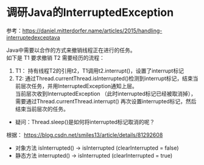 # 调研Java的InterruptedException
参考：https://daniel.mitterdorfer.name/articles/2015/handling-interruptedexceptava

Java中需要以合作的方式来撤销线程正在进行的任务。  
如下是 T1 要求撤销 T2 需要经历的流程：
 1. T1： 持有线程T2的引用t2，T1调用t2.interrupt()，设置了interrupt标记
 1. T2: 通过Thread.currentThread.isInterrupted()检测到interrupt标记，结束当前层次任务，并用InterruptedException通知上层。  
当前层次收到InterruptedException （此时interrupted标记已经被取消掉），需要通过Thread.currentThread.interrupt() 再次设置interrupted标记，然后结束当前层次的任务。
 
* 疑问：Thread.sleep()是如何将interrupted标记取消的呢？

根据： https://blog.csdn.net/smiles13/article/details/81292608
* 对象方法 isInterrupted() -> isInterrupted (clearInterrupted = false)
* 静态方法 interrupted() -> isInterrupted (clearInterrupted = true)
